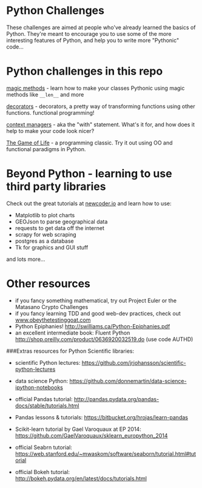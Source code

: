 # Python Challenges

These challenges are aimed at people who've already learned the basics of Python.  They're meant to encourage you to use some of the more interesting features of Python, and help you to write more "Pythonic" code...

# Python challenges in this repo

[magic methods](magic_methods.py)  - learn how to make your classes Pythonic using magic methods like `__len__` and more

[decorators](decorators.py) - decorators, a pretty way of transforming functions using other functions. functional programming!

[context managers](context_managers.py) - aka the "with" statement.  What's it for, and how does it help to make your code look nicer?

[The Game of Life](life.md) - a programming classic.  Try it out using OO and functional paradigms in Python.


# Beyond Python - learning to use third party libraries

Check out the great tutorials at [newcoder.io](http://newcoder.io/) and learn how to use:

* Matplotlib to plot charts
* GEOJson to parse geographical data
* requests to get data off the internet
* scrapy for web scraping
* postgres as a database
* Tk for graphics and GUI stuff

and lots more...


# Other resources

* if you fancy something mathematical, try out Project Euler or the Matasano Crypto Challenges
* if you fancy learning TDD and good web-dev practices, check out www.obeythetestinggoat.com
* Python Epiphanies! http://swilliams.ca/Python-Epiphanies.pdf 
* an excellent intermediate book:  Fluent Python http://shop.oreilly.com/product/0636920032519.do  (use code AUTHD)


###Extras resources for Python Scientific libraries:
* scientific Python lectures: https://github.com/jrjohansson/scientific-python-lectures
* data science Python: https://github.com/donnemartin/data-science-ipython-notebooks

* official Pandas tutorial: http://pandas.pydata.org/pandas-docs/stable/tutorials.html
* Pandas lessons & tutorials: https://bitbucket.org/hrojas/learn-pandas
* Scikit-learn tutorial by Gael Varoquaux at EP 2014: https://github.com/GaelVaroquaux/sklearn_europython_2014
* official Seabrn tutorial: https://web.stanford.edu/~mwaskom/software/seaborn/tutorial.html#tutorial
* official Bokeh tutorial: http://bokeh.pydata.org/en/latest/docs/tutorials.html

